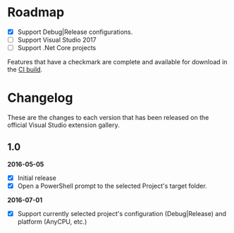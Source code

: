 # Roadmap

- [x] Support Debug|Release configurations.
- [ ] Support Visual Studio 2017
- [ ] Support .Net Core projects

Features that have a checkmark are complete and available for
download in the
[CI build](http://vsixgallery.com/extension/OpenPromptHere.SpringComp/).

# Changelog

These are the changes to each version that has been released
on the official Visual Studio extension gallery.

## 1.0

**2016-05-05**

- [x] Initial release
- [x] Open a PowerShell prompt to the selected Project's target folder.

**2016-07-01**

- [x] Support currently selected project's configuration (Debug|Release) and platform (AnyCPU, etc.)
